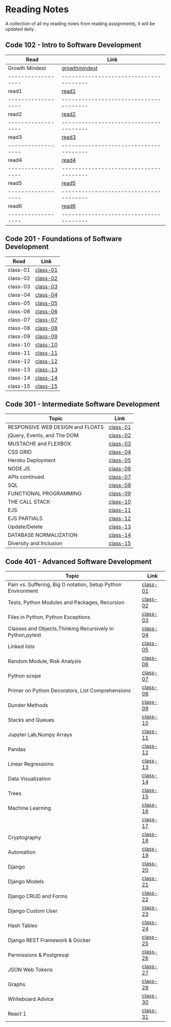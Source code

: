 # Reading Notes

A collection of all my reading notes from reading assignments, it will be updated daily .


## Code 102 - Intro to Software Development



|     Read         |      Link                            |
|------------------|--------------------------------------|
|   Growth Mindest |[growthmindest](102/growthmindest.md) |
|------------------|--------------------------------------|
|    read1         |  [read1](102/read1.md)               |
|------------------|--------------------------------------|
|    read2         |  [read2](102/read2.md)               |
|------------------|--------------------------------------|
|    read3         |  [read3](102/read3.md)               |
|------------------|--------------------------------------|
|    read4         |  [read4](102/read4.md)               |
|------------------|--------------------------------------|
|    read5         |  [read5](102/read5.md)               |
|------------------|--------------------------------------|
|    read6         |  [read6](102/read6.md)               |
|------------------|--------------------------------------|



## Code 201 - Foundations of Software Development


|     Read        |          Link           |
|-----------------|-------------------------|
|  class-01       | [class-01](201/class-01)|    
|  class-02       | [class-02](201/class-02)|
|  class-03       | [class-03](201/class-03)|
|  class-04       | [class-04](201/class-04)|
|  class-05       | [class-05](201/class-05)|
|  class-06       | [class-06](201/class-06)|
|  class-07       | [class-07](201/class-07)|
|  class-08       | [class-08](201/class-08)|
|  class-09       | [class-09](201/class-09)|    
|  class-10       | [class-10](201/class-10)|
|  class-11       | [class-11](201/class-11)|
|  class-12       | [class-12](201/class-12)|
|  class-13       | [class-13](201/class-13)|
|  class-14       | [class-14](201/class-14)|
|  class-15       | [class-15](201/class-15)|


## Code 301 - Intermediate Software Development

|                    Topic                     |         Link            |
|----------------------------------------------|-------------------------|
|      RESPONSIVE WEB DESIGN and FLOATS        | [class-01](301/class-01)|    
|       jQuery, Events, and The DOM            | [class-02](301/class-02)|
|            MUSTACHE and FLEXBOX              | [class-03](301/class-03)|
|                  CSS GRID                    | [class-04](301/class-04)|
|            Heroku Deployment                 | [class-05](301/class-05)|
|                  NODE.JS                     | [class-06](301/class-06)|
|              APIs continued                  | [class-07](301/class-07)|
|                    SQL                       | [class-08](301/class-08)|
|          FUNCTIONAL PROGRAMMING              | [class-09](301/class-09)|    
|               THE CALL STACK                 | [class-10](301/class-10)|
|                    EJS                       | [class-11](301/class-11)|
|                 EJS PARTIALS                 | [class-12](301/class-12)|
|                Update/Delete                 | [class-13](301/class-13)|
|          DATABASE NORMALIZATION              | [class-14](301/class-14)|
|          Diversity and Inclusion             | [class-15](301/class-15)|





## Code 401 - Advanced Software Development

|                              Topic                             |          Link           |
|----------------------------------------------------------------|-------------------------|
| Pain vs. Suffering, Big O notation, Setup Python Environment   | [class-01](401/class-01)|    
|         Tests, Python Modules and Packages, Recursion          | [class-02](401/class-02)|
|                Files in Python, Python Exceptions              | [class-03](401/class-03)|
|   Classes and Objects,Thinking Recursively in Python,pytest    | [class-04](401/class-04)|
|                           Linked lists                         | [class-05](401/class-05)|
|                  Random Module, Risk Analysis                  | [class-06](401/class-06)|
|                            Python scope                        | [class-07](401/class-07)|
|         Primer on Python Decorators, List Comprehensions       | [class-08](401/class-08)|
|                          Dunder Methods                        | [class-09](401/class-09)|    
|                         Stacks and Queues                      | [class-10](401/class-10)|
|                     Jupyter Lab,Numpy Arrays                   | [class-11](401/class-11)|
|                              Pandas                            | [class-12](401/class-12)|
|                        Linear Regressions                      | [class-13](401/class-13)|
|                        Data Visualization                      | [class-14](401/class-14)|
|                               Trees                            | [class-15](401/class-15)|
|                         Machine Learning                       | [class-16](401/class-16)|
|                                                                | [class-17](401/class-17)|
|                           Cryptography                         | [class-18](401/class-18)|
|                            Automation                          | [class-19](401/class-19)|
|                             Django                             | [class-20](401/class-20)|
|                          Django Models                         | [class-21](401/class-21)|
|                      Django CRUD and Forms                     | [class-22](401/class-22)|
|                        Django Custom User                      | [class-23](401/class-23)|
|                          Hash Tables                           | [class-24](401/class-24)|
|                   Django REST Framework & Docker               | [class-25](401/class-25)|
|                       Permissions & Postgresql                 | [class-26](401/class-26)|
|                         JSON Web Tokens                        | [class-27](401/class-27)|
|                              Graphs                            | [class-29](401/class-29)|
|                         Whiteboard Advice                      | [class-30](401/class-30)|
|                              React 1                           | [class-31](401/class-31)|













